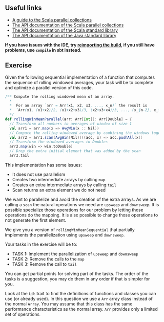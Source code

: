 ## Useful links

  * [A guide to the Scala parallel collections](https://docs.scala-lang.org/overviews/parallel-collections/overview.html)
  * [The API documentation of the Scala parallel collections](https://www.javadoc.io/doc/org.scala-lang.modules/scala-parallel-collections_2.13/latest/scala/collection/index.html)
  * [The API documentation of the Scala standard library](https://www.scala-lang.org/files/archive/api/2.13.4)
  * [The API documentation of the Java standard library](https://docs.oracle.com/en/java/javase/15/docs/api/index.html)

**If you have issues with the IDE, try [reimporting the
build](https://gitlab.epfl.ch/lamp/cs206/-/blob/master/labs/example-lab.md#ide-features-like-type-on-hover-or-go-to-definition-do-not-work),
if you still have problems, use `compile` in sbt instead.**

## Exercise

Given the following sequential implementation of a function that computes the sequence of rolling windowed averages, your task will be to complete and optimize a parallel version of this code.

```scala
/** Compute the rolling windowed mean of an array.
  *
  *  For an array `arr = Arr(x1, x2, x3, ..., x_n)` the result is
  *  `Arr(x1, (x1+x2)/2, (x1+x2+x3)/3, (x2+x3+x4)/3, ..., (x_{n-2}, x_{n-1}, x_n)/n)`
  */
def rollingWinMeanParallel(arr: Arr[Int]): Arr[Double] = {
  // Transform all numbers to averages of window of size 1
  val arr1 = arr.map(x => AvgWin(x :: Nil))
  // Compute the rolling windowed average by combining the windows together
  val arr2 = arr1.scan(AvgWin(Nil))((acc, x) => acc.pushAll(x))
  // Transform the windowed averages to Doubles
  arr2.map(win => win.toDouble)
  // Drop the extra initial element that was added by the scan
  arr3.tail
```

 This implementation has some issues:
 - It does not use parallelism
 - Creates two intermediate arrays by calling `map`
 - Creates an extra intermediate arrays by calling `tail`
 - Scan returns an extra element we do not need

 We want to parallelize and avoid the creation of the extra arrays.
 As we are calling a `scan` the natural operations we need are `upsweep` and `downsweep`.
 It is possible specialize those operations for our problem by letting those operations do the mapping.
 It is also possible to change those operations to not generate the first element.

We give you a version of `rollingWinMeanSequential` that partially implements the parallelization using `upsweep` and `downsweep`.

 Your tasks in the exercise will be to:
 - TASK 1: Implement the parallelization of `upsweep` and `downsweep`
 - TASK 2: Remove the calls to the `map`
 - TASK 3: Remove the call to `tail`

 You can get partial points for solving part of the tasks.
 The order of the tasks is a suggestion, you may do them in any order if that is simpler for you.

Look at the `Lib` trait to find the definitions of functions and classes you can use (or already used).
In this question we use a `Arr` array class instead of the normal `Array`. You may assume that this class has the same performance characteristics as the normal array. `Arr` provides only a limited set of operations.
